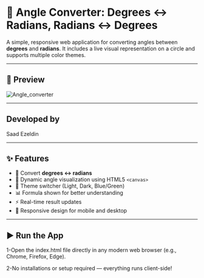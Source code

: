 # 🎯 Angle Converter: Degrees ↔ Radians, Radians ↔ Degrees

A simple, responsive web application for converting angles between **degrees** and **radians**. It includes a live visual representation on a circle and supports multiple color themes.

---

## 📸 Preview

![Angle_converter](https://github.com/user-attachments/assets/762568cb-cef6-4ec3-81b1-6276192faea7)




---
## Developed by
Saad Ezeldin

---

## ✨ Features

- 🔁 Convert **degrees ↔ radians**
- 📐 Dynamic angle visualization using HTML5 `<canvas>`
- 🎨 Theme switcher (Light, Dark, Blue/Green)
- 📊 Formula shown for better understanding
- ⚡ Real-time result updates
- 📱 Responsive design for mobile and desktop

---

## ▶️ Run the App
1-Open the index.html file directly in any modern web browser (e.g., Chrome, Firefox, Edge).

2-No installations or setup required — everything runs client-side!




